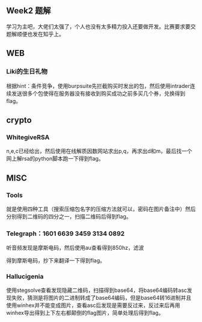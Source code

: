 ## **Week2 题解**

学习为主吧，大佬们太强了，个人也没有太多精力投入还要做开发。比赛要求要交题解顺便也发在知乎上。

## **WEB**

### **Liki的生日礼物**

根据hint：条件竞争，使用burpsuite先拦截购买时发出的包，然后使用intrader连续发送很多个包使得在服务器没有接收到购买成功之前多买几个券，兑换得到flag。

## **crypto**

### **WhitegiveRSA**

n,e,c已经给出，然后使用在线解质因数网站求出p,q，再求出d和m，最后找一个网上解rsa的python脚本跑一下得到flag。

## **MISC**

### **Tools**

就是使用四种工具（搜索压缩包名字的压缩方法就可以，密码在图片备注中）然后分别得到二维码的四分之一，扫描二维码后得到flag。

### **Telegraph：1601 6639 3459 3134 0892**

听音频发现是摩斯电码，然后使用au查看得到850hz，滤波

得到摩斯电码，抄下来翻译一下得到flag。

### **Hallucigenia**

使用stegsolve查看发现隐藏二维码，扫描得到base64，将base64编码转asc发现失败，猜测是将图片的二进制转成了base64编码，但是base64转16进制并且使用winhex并不能变成图片，查看asc后发现是需要反过来，反过来后再用winhex导出得到上下左右都颠倒的flag图片，简单处理后得到flag。